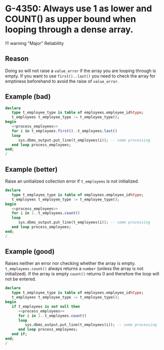 # G-4350: Always use 1 as lower and COUNT() as upper bound when looping through a dense array. 

!!! warning "Major"
    Reliability

## Reason

Doing so will not raise a `value_error` if the array you are looping through is empty. If you want to use `first()..last()` you need to check the array for emptiness beforehand to avoid the raise of `value_error`.

## Example (bad)

``` sql
declare
   type t_employee_type is table of employees.employee_id%type;
   t_employees t_employee_type := t_employee_type();
begin
   <<process_employees>>
   for i in t_employees.first()..t_employees.last()
   loop
      sys.dbms_output.put_line(t_employees(i)); -- some processing
   end loop process_employees;
end;
/
```

## Example (better)

Raise an unitialized collection error if `t_employees` is not initialized.

``` sql
declare
   type t_employee_type is table of employees.employee_id%type;
   t_employees t_employee_type := t_employee_type();
begin
   <<process_employees>>
   for i in 1..t_employees.count()
   loop
      sys.dbms_output.put_line(t_employees(i)); -- some processing
   end loop process_employees;
end;
/
```

## Example (good)

Raises neither an error nor checking whether the array is empty. `t_employees.count()` always returns a `number` (unless the array is not initialized). If the array is empty `count()` returns 0 and therefore the loop will not be entered.

``` sql
declare
   type t_employee_type is table of employees.employee_id%type;
   t_employees t_employee_type := t_employee_type();
begin
   if t_employees is not null then
      <<process_employees>>
      for i in 1..t_employees.count()
      loop
         sys.dbms_output.put_line(t_employees(i)); -- some processing
      end loop process_employees;
   end if;
end;
/
```